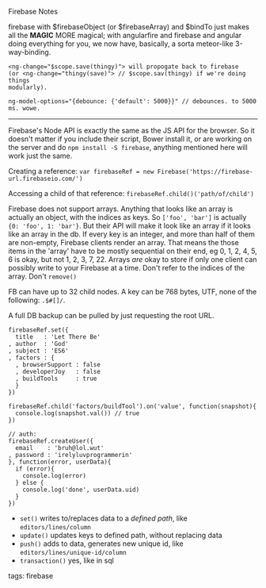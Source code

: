 Firebase Notes

firebase with $firebaseObject (or $firebaseArray) and $bindTo just makes all
the __MAGIC__ MORE magical; with angularfire and firebase and angular doing everything
for you, we now have, basically, a sorta meteor-like 3-way-binding.

    <ng-change="$scope.save(thingy)"> will propogate back to firebase
    (or <ng-change="thingy(save)"> // $scope.sav(thingy) if we're doing things
    modularly).

    ng-model-options="{debounce: {'default': 5000}}" // debounces. to 5000 ms. wowe.

--------

Firebase's Node API is exactly the same as the JS API for the browser. So it doesn't matter if you include their script, Bower install it, or are working on the server and do `npm install -S firebase`, anything mentioned here will work just the same.

Creating a reference: `var firebaseRef = new Firebase('https://firebase-url.firebaseio.com/')`

Accessing a child of that reference: `firebaseRef.child()('path/of/child')`

Firebase does not support arrays. Anything that looks like an array is actually an object, with the indices as keys. So `['foo', 'bar']` is actually `{0: 'foo', 1: 'bar'}`. But their API will make it look like an array if it looks like an array in the db. If every key is an integer, and more than half of them are non-empty, Firebase clients render an array. That means the those items in the 'array' have to be mostly sequential on their end, eg 0, 1, 2, 4, 5, 6 is okay, but not 1, 2, 3, 7, 22. Arrays _are_ okay to store if only one client can possibly write to your Firebase at a time. Don't refer to the indices of the array. Don't `remove()`

FB can have up to 32 child nodes. A key can be 768 bytes, UTF, none of the following: `.$#[]/`.

A full DB backup can be pulled by just requesting the root URL.

    firebaseRef.set({
      title   : 'Let There Be'
    , author  : 'God'
    , subject : 'ES6'
    , factors : {
      , browserSupport : false
      , developerJoy   : false
      , buildTools     : true
      }
    })

    firebaseRef.child('factors/buildTool').on('value', function(snapshot){
      console.log(snapshot.val()) // true
    })

    // auth:
    firebaseRef.createUser({
      email    : 'bruh@lol.wut'
    , password : 'irelyluvprogrammerin'
    }, function(error, userData){
      if (error){
        console.log(error)
      } else {
        console.log('done', userData.uid)
      }
    })

* `set()` writes to/replaces data to a _defined path_, like `editors/lines/column`
* `update()` updates keys to defined path, without replacing data
* `push()` adds to data, generates new unique id, like `editors/lines/unique-id/column`
* `transaction()` yes, like in sql

tags: firebase

